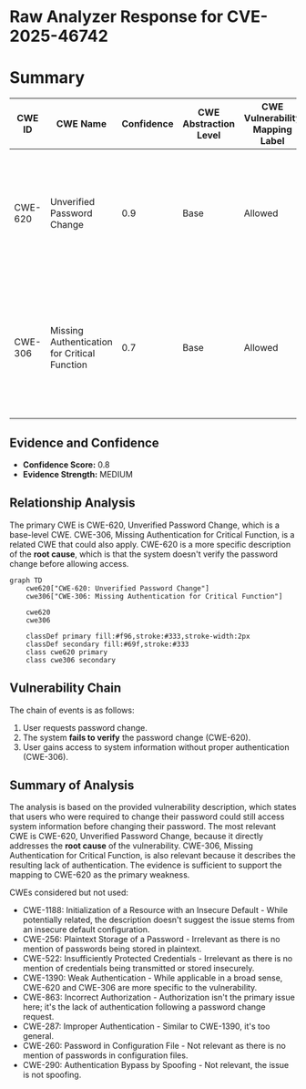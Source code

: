 # Raw Analyzer Response for CVE-2025-46742

# Summary
| CWE ID | CWE Name | Confidence | CWE Abstraction Level | CWE Vulnerability Mapping Label | CWE-Vulnerability Mapping Notes |
|---|---|---|---|---|---|
| CWE-620 | Unverified Password Change | 0.9 | Base | Allowed | Primary CWE: The system allows users to access information before verifying that they have successfully changed their password. |
| CWE-306 | Missing Authentication for Critical Function | 0.7 | Base | Allowed | Secondary Candidate: Access to system information should require authentication even after a password change request. |

## Evidence and Confidence

*   **Confidence Score:** 0.8
*   **Evidence Strength:** MEDIUM

## Relationship Analysis
The primary CWE is CWE-620, Unverified Password Change, which is a base-level CWE. CWE-306, Missing Authentication for Critical Function, is a related CWE that could also apply. CWE-620 is a more specific description of the **root cause**, which is that the system doesn't verify the password change before allowing access.

```mermaid
graph TD
    cwe620["CWE-620: Unverified Password Change"]
    cwe306["CWE-306: Missing Authentication for Critical Function"]

    cwe620
    cwe306

    classDef primary fill:#f96,stroke:#333,stroke-width:2px
    classDef secondary fill:#69f,stroke:#333
    class cwe620 primary
    class cwe306 secondary
```

## Vulnerability Chain
The chain of events is as follows:
1.  User requests password change.
2.  The system **fails to verify** the password change (CWE-620).
3.  User gains access to system information without proper authentication (CWE-306).

## Summary of Analysis
The analysis is based on the provided vulnerability description, which states that users who were required to change their password could still access system information before changing their password. The most relevant CWE is CWE-620, Unverified Password Change, because it directly addresses the **root cause** of the vulnerability. CWE-306, Missing Authentication for Critical Function, is also relevant because it describes the resulting lack of authentication. The evidence is sufficient to support the mapping to CWE-620 as the primary weakness.

CWEs considered but not used:

*   CWE-1188: Initialization of a Resource with an Insecure Default - While potentially related, the description doesn't suggest the issue stems from an insecure default configuration.
*   CWE-256: Plaintext Storage of a Password - Irrelevant as there is no mention of passwords being stored in plaintext.
*   CWE-522: Insufficiently Protected Credentials - Irrelevant as there is no mention of credentials being transmitted or stored insecurely.
*   CWE-1390: Weak Authentication - While applicable in a broad sense, CWE-620 and CWE-306 are more specific to the vulnerability.
*   CWE-863: Incorrect Authorization - Authorization isn't the primary issue here; it's the lack of authentication following a password change request.
*   CWE-287: Improper Authentication - Similar to CWE-1390, it's too general.
*   CWE-260: Password in Configuration File - Not relevant as there is no mention of passwords in configuration files.
*   CWE-290: Authentication Bypass by Spoofing - Not relevant, the issue is not spoofing.